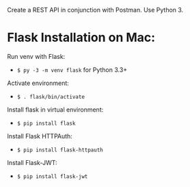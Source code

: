 Create a REST API in conjunction with Postman. Use Python 3. 

# Flask Installation on Mac:
Run venv with Flask:
- `$ py -3 -m venv flask` for Python 3.3+

Activate environment:
- `$ . flask/bin/activate`

Install flask in virtual environment:
- `$ pip install flask`

Install Flask HTTPAuth:
- `$ pip install flask-httpauth`

Install Flask-JWT:
- `$ pip install flask-jwt`
